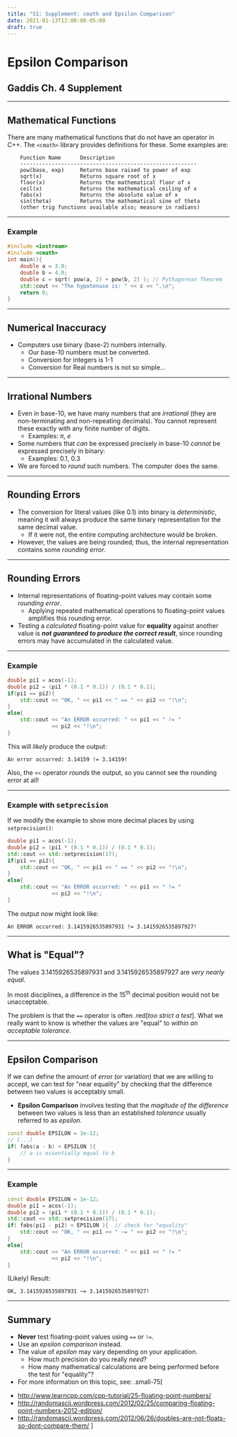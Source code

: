```yaml
---
title: "S1: Supplement: cmath and Epsilon Comparison"
date: 2021-01-13T12:00:00-05:00
draft: true
---
```

# Epsilon Comparison
## Gaddis Ch. 4 Supplement

---

## Mathematical Functions

There are many mathematical functions that do not have an operator in C++.  The `<cmath>` library provides definitions for these.  Some examples are:


        Function Name      Description
        --------------------------------------------------------
        pow(base, exp)     Returns base raised to power of exp
        sqrt(x)            Returns square root of x
        floor(x)           Returns the mathematical floor of x
        ceil(x)            Returns the mathematical ceiling of x
        fabs(x)            Returns the absolute value of x
        sin(theta)         Returns the mathematical sine of theta
        (other trig functions available also; measure in radians)


---

### Example

``` cpp
#include <iostream>
#include <cmath>
int main(){
    double a = 3.0;
    double b = 4.0;
    double c = sqrt( pow(a, 2) + pow(b, 2) ); // Pythagorean Theorem
    std::cout << "The hypotenuse is: " << c << ".\n"; 
    return 0;
}
```

---

## Numerical Inaccuracy

* Computers use binary (base-2) numbers internally.
    - Our base-10 numbers must be converted.
    - Conversion for integers is 1-1
    - Conversion for Real numbers is not so simple...

---

## Irrational Numbers

* Even in base-10, we have many numbers that are _irrational_  (they are non-terminating and non-repeating decimals).  You cannot represent these exactly with any finite number of digits.
    - Examples:  $\pi$, $e$
* Some numbers that _can_ be expressed precisely in base-10 _cannot_ be expressed precisely in binary:
    - Examples:  $0.1$, $0.3$
* We are forced to _round_ such numbers.  The computer does the same.

---

## Rounding Errors

* The conversion for literal values (like 0.1) into binary is _deterministic_, meaning it will always produce the same binary representation for the same decimal value.
    - If it were not, the entire computing architecture would be broken.
* However, the values are being rounded; thus, the internal representation contains some _rounding error_.

---

## Rounding Errors

* Internal representations of floating-point values may contain some _rounding error_.
    - Applying repeated mathematical operations to floating-point values amplifies this rounding error.
* Testing a _calculated_ floating-point value for __equality__ against another value is **_not guaranteed to produce the correct result_**, since rounding errors may have accumulated in the calculated value.

---

### Example

``` cpp
double pi1 = acos(-1);
double pi2 = (pi1 * (0.1 * 0.1)) / (0.1 * 0.1);
if(pi1 == pi2){
    std::cout << "OK, " << pi1 << " == " << pi2 << "!\n";
}
else{
    std::cout << "An ERROR occurred: " << pi1 << " != " 
              << pi2 << "!\n";
}
```
This will _likely_ produce the output:

`An error occurred: 3.14159 != 3.14159!`

Also, the `<<` operator _rounds_ the output, so you cannot see the rounding error at all!

---

### Example with <tt>setprecision</tt>

If we modify the example to show more decimal places by using `setprecision()`:
``` cpp
double pi1 = acos(-1);
double pi2 = (pi1 * (0.1 * 0.1)) / (0.1 * 0.1);
std::cout << std::setprecision(17);
if(pi1 == pi2){
    std::cout << "OK, " << pi1 << " == " << pi2 << "!\n";
}
else{
    std::cout << "An ERROR occurred: " << pi1 << " != " 
              << pi2 << "!\n";
}
```
The output now might look like:

`An ERROR occurred: 3.1415926535897931 != 3.1415926535897927!`

---

## What is "Equal"?

The values 3.1415926535897931 and 3.1415926535897927 are _very nearly equal_.  

In most disciplines, a difference in the 15<sup>th</sup> decimal position would not be unacceptable.

The problem is that the `==` operator is often .red[_too strict a test_].  What we really want to know is whether the values are "equal" to _within an acceptable tolerance_.

---

## Epsilon Comparison

If we can define the amount of _error_ (or variation) that we are willing to accept, we can test for "near equality" by checking that the difference between two values is acceptably small.

* __Epsilon Comparison__ involves testing that the _magitude of the difference_ between two values is less than an established _tolerance_ usually referred to as _epsilon_.

``` cpp
const double EPSILON = 1e-12;
// [...]
if( fabs(a - b) < EPSILON ){
    // a is essentially equal to b
}
```

---

### Example

``` cpp
const double EPSILON = 1e-12;
double pi1 = acos(-1);
double pi2 = (pi1 * (0.1 * 0.1)) / (0.1 * 0.1);
std::cout << std::setprecision(17);
if( fabs(pi1 - pi2) < EPSILON ){  // check for "equality"
    std::cout << "OK, " << pi1 << " ~= " << pi2 << "!\n";
}
else{
    std::cout << "An ERROR occurred: " << pi1 << " != " 
              << pi2 << "!\n";
}
```
(Likely) Result:

`OK, 3.1415926535897931 ~= 3.1415926535897927!`

---


## Summary

* **Never** test floating-point values using `==` or `!=`. 
* Use an _epsilon comparison_ instead.
* The value of _epsilon_ may vary depending on your application.
    - How much precision do you really _need_?
    - How many mathematical calculations are being performed before the test for "equality"?
* For more information on this topic, see: 
.small-75[
- http://www.learncpp.com/cpp-tutorial/25-floating-point-numbers/ 
- http://randomascii.wordpress.com/2012/02/25/comparing-floating-point-numbers-2012-edition/ 
- http://randomascii.wordpress.com/2012/06/26/doubles-are-not-floats-so-dont-compare-them/ 
]
